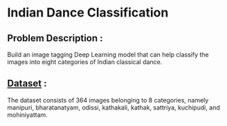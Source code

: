 # Indian Dance Classification

## Problem Description : 
Build an image tagging Deep Learning model that can help classify the images into eight categories of Indian classical dance.

## [Dataset](https://www.hackerearth.com/challenges/competitive/hackerearth-deep-learning-challenge-identify-dance-form/) : 
The dataset consists of 364 images belonging to 8 categories, namely manipuri, bharatanatyam, odissi, kathakali, kathak, sattriya, kuchipudi, and mohiniyattam.


